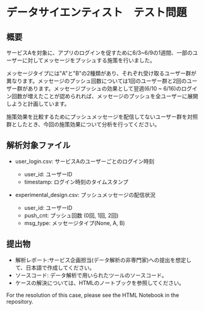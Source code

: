 # データサイエンティスト　テスト問題

## 概要

サービスAを対象に、アプリのログインを促すために6/3~6/9の1週間、一部のユーザーに対してメッセージをプッシュする施策を行いました。

メッセージタイプには"A"と"B"の2種類があり、それぞれ受け取るユーザー群が異なります。メッセージのプッシュ回数については1回のユーザー群と2回のユーザー群があります。メッセージプッシュの効果として翌週(6/10 ~ 6/16)のログイン回数が増えたことが認められれば、メッセージのプッシュを全ユーザーに展開しようと計画しています。

施策効果を比較するためにプッシュメッセージを配信してないユーザー群を対照群としたとき、今回の施策効果について分析を行ってください。

## 解析対象ファイル

* user_login.csv: サービスAのユーザーごとのログイン時刻
    * user_id: ユーザーID
    * timestamp: ログイン時刻のタイムスタンプ

* experimental_design.csv: プッシュメッセージの配信状況
    * user_id: ユーザーID
    * push_cnt: プッシュ回数 (0回, 1回, 2回)
    * msg_type: メッセージタイプ(None, A, B)
    
## 提出物

* 解析レポート:サービス企画担当(データ解析の非専門家)への提出を想定して、日本語で作成してください。
* ソースコード: データ解析で用いられたツールのソースコード。
* ケースの解決については、HTMLのノートブックを参照してください。

For the resolution of this case, please see the HTML Notebook in the repository.
